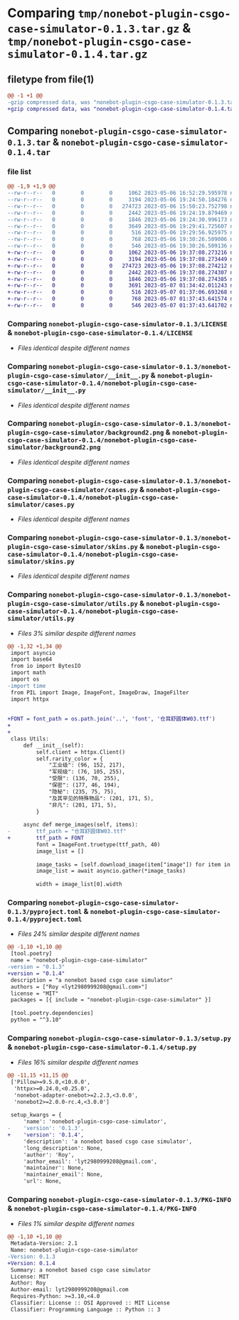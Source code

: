 # Comparing `tmp/nonebot-plugin-csgo-case-simulator-0.1.3.tar.gz` & `tmp/nonebot-plugin-csgo-case-simulator-0.1.4.tar.gz`

## filetype from file(1)

```diff
@@ -1 +1 @@
-gzip compressed data, was "nonebot-plugin-csgo-case-simulator-0.1.3.tar", max compression
+gzip compressed data, was "nonebot-plugin-csgo-case-simulator-0.1.4.tar", max compression
```

## Comparing `nonebot-plugin-csgo-case-simulator-0.1.3.tar` & `nonebot-plugin-csgo-case-simulator-0.1.4.tar`

### file list

```diff
@@ -1,9 +1,9 @@
--rw-r--r--   0        0        0     1062 2023-05-06 16:52:29.595978 nonebot-plugin-csgo-case-simulator-0.1.3/LICENSE
--rw-r--r--   0        0        0     3194 2023-05-06 19:24:50.184276 nonebot-plugin-csgo-case-simulator-0.1.3/nonebot-plugin-csgo-case-simulator/__init__.py
--rw-r--r--   0        0        0   274723 2023-05-06 15:50:23.752798 nonebot-plugin-csgo-case-simulator-0.1.3/nonebot-plugin-csgo-case-simulator/background2.png
--rw-r--r--   0        0        0     2442 2023-05-06 19:24:19.879469 nonebot-plugin-csgo-case-simulator-0.1.3/nonebot-plugin-csgo-case-simulator/cases.py
--rw-r--r--   0        0        0     1846 2023-05-06 19:24:30.996173 nonebot-plugin-csgo-case-simulator-0.1.3/nonebot-plugin-csgo-case-simulator/skins.py
--rw-r--r--   0        0        0     3649 2023-05-06 19:29:41.725607 nonebot-plugin-csgo-case-simulator-0.1.3/nonebot-plugin-csgo-case-simulator/utils.py
--rw-r--r--   0        0        0      516 2023-05-06 19:29:56.925975 nonebot-plugin-csgo-case-simulator-0.1.3/pyproject.toml
--rw-r--r--   0        0        0      768 2023-05-06 19:30:26.509006 nonebot-plugin-csgo-case-simulator-0.1.3/setup.py
--rw-r--r--   0        0        0      546 2023-05-06 19:30:26.509136 nonebot-plugin-csgo-case-simulator-0.1.3/PKG-INFO
+-rw-r--r--   0        0        0     1062 2023-05-06 19:37:08.273216 nonebot-plugin-csgo-case-simulator-0.1.4/LICENSE
+-rw-r--r--   0        0        0     3194 2023-05-06 19:37:08.273449 nonebot-plugin-csgo-case-simulator-0.1.4/nonebot-plugin-csgo-case-simulator/__init__.py
+-rw-r--r--   0        0        0   274723 2023-05-06 19:37:08.274212 nonebot-plugin-csgo-case-simulator-0.1.4/nonebot-plugin-csgo-case-simulator/background2.png
+-rw-r--r--   0        0        0     2442 2023-05-06 19:37:08.274307 nonebot-plugin-csgo-case-simulator-0.1.4/nonebot-plugin-csgo-case-simulator/cases.py
+-rw-r--r--   0        0        0     1846 2023-05-06 19:37:08.274385 nonebot-plugin-csgo-case-simulator-0.1.4/nonebot-plugin-csgo-case-simulator/skins.py
+-rw-r--r--   0        0        0     3691 2023-05-07 01:34:42.011243 nonebot-plugin-csgo-case-simulator-0.1.4/nonebot-plugin-csgo-case-simulator/utils.py
+-rw-r--r--   0        0        0      516 2023-05-07 01:37:06.693268 nonebot-plugin-csgo-case-simulator-0.1.4/pyproject.toml
+-rw-r--r--   0        0        0      768 2023-05-07 01:37:43.641574 nonebot-plugin-csgo-case-simulator-0.1.4/setup.py
+-rw-r--r--   0        0        0      546 2023-05-07 01:37:43.641702 nonebot-plugin-csgo-case-simulator-0.1.4/PKG-INFO
```

### Comparing `nonebot-plugin-csgo-case-simulator-0.1.3/LICENSE` & `nonebot-plugin-csgo-case-simulator-0.1.4/LICENSE`

 * *Files identical despite different names*

### Comparing `nonebot-plugin-csgo-case-simulator-0.1.3/nonebot-plugin-csgo-case-simulator/__init__.py` & `nonebot-plugin-csgo-case-simulator-0.1.4/nonebot-plugin-csgo-case-simulator/__init__.py`

 * *Files identical despite different names*

### Comparing `nonebot-plugin-csgo-case-simulator-0.1.3/nonebot-plugin-csgo-case-simulator/background2.png` & `nonebot-plugin-csgo-case-simulator-0.1.4/nonebot-plugin-csgo-case-simulator/background2.png`

 * *Files identical despite different names*

### Comparing `nonebot-plugin-csgo-case-simulator-0.1.3/nonebot-plugin-csgo-case-simulator/cases.py` & `nonebot-plugin-csgo-case-simulator-0.1.4/nonebot-plugin-csgo-case-simulator/cases.py`

 * *Files identical despite different names*

### Comparing `nonebot-plugin-csgo-case-simulator-0.1.3/nonebot-plugin-csgo-case-simulator/skins.py` & `nonebot-plugin-csgo-case-simulator-0.1.4/nonebot-plugin-csgo-case-simulator/skins.py`

 * *Files identical despite different names*

### Comparing `nonebot-plugin-csgo-case-simulator-0.1.3/nonebot-plugin-csgo-case-simulator/utils.py` & `nonebot-plugin-csgo-case-simulator-0.1.4/nonebot-plugin-csgo-case-simulator/utils.py`

 * *Files 3% similar despite different names*

```diff
@@ -1,32 +1,34 @@
 import asyncio
 import base64
 from io import BytesIO
 import math
 import os
-import time
 from PIL import Image, ImageFont, ImageDraw, ImageFilter
 import httpx
 
 
+FONT = font_path = os.path.join('..', 'font', '仓耳舒圆体W03.ttf')
+
+
 class Utils:
     def __init__(self):
         self.client = httpx.Client()
         self.rarity_color = {
             "工业级": (96, 152, 217),
             "军规级": (76, 105, 255),
             "受限": (136, 70, 255),
             "保密": (177, 46, 194),
             "隐秘": (235, 75, 75),
             "及其罕见的特殊物品": (201, 171, 5),
             "非凡": (201, 171, 5),
         }
 
     async def merge_images(self, items):
-        ttf_path = "仓耳舒圆体W03.ttf"
+        ttf_path = FONT
         font = ImageFont.truetype(ttf_path, 40)
         image_list = []
 
         image_tasks = [self.download_image(item["image"]) for item in items]
         image_list = await asyncio.gather(*image_tasks)
 
         width = image_list[0].width
```

### Comparing `nonebot-plugin-csgo-case-simulator-0.1.3/pyproject.toml` & `nonebot-plugin-csgo-case-simulator-0.1.4/pyproject.toml`

 * *Files 24% similar despite different names*

```diff
@@ -1,10 +1,10 @@
 [tool.poetry]
 name = "nonebot-plugin-csgo-case-simulator"
-version = "0.1.3"
+version = "0.1.4"
 description = "a nonebot based csgo case simulator"
 authors = ["Roy <lyt2980999208@gmail.com>"]
 license = "MIT"
 packages = [{ include = "nonebot-plugin-csgo-case-simulator" }]
 
 [tool.poetry.dependencies]
 python = "^3.10"
```

### Comparing `nonebot-plugin-csgo-case-simulator-0.1.3/setup.py` & `nonebot-plugin-csgo-case-simulator-0.1.4/setup.py`

 * *Files 16% similar despite different names*

```diff
@@ -11,15 +11,15 @@
 ['Pillow>=9.5.0,<10.0.0',
  'httpx>=0.24.0,<0.25.0',
  'nonebot-adapter-onebot>=2.2.3,<3.0.0',
  'nonebot2>=2.0.0-rc.4,<3.0.0']
 
 setup_kwargs = {
     'name': 'nonebot-plugin-csgo-case-simulator',
-    'version': '0.1.3',
+    'version': '0.1.4',
     'description': 'a nonebot based csgo case simulator',
     'long_description': None,
     'author': 'Roy',
     'author_email': 'lyt2980999208@gmail.com',
     'maintainer': None,
     'maintainer_email': None,
     'url': None,
```

### Comparing `nonebot-plugin-csgo-case-simulator-0.1.3/PKG-INFO` & `nonebot-plugin-csgo-case-simulator-0.1.4/PKG-INFO`

 * *Files 1% similar despite different names*

```diff
@@ -1,10 +1,10 @@
 Metadata-Version: 2.1
 Name: nonebot-plugin-csgo-case-simulator
-Version: 0.1.3
+Version: 0.1.4
 Summary: a nonebot based csgo case simulator
 License: MIT
 Author: Roy
 Author-email: lyt2980999208@gmail.com
 Requires-Python: >=3.10,<4.0
 Classifier: License :: OSI Approved :: MIT License
 Classifier: Programming Language :: Python :: 3
```

